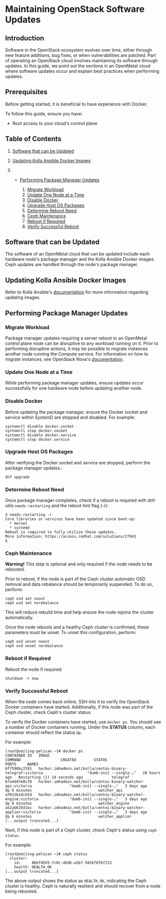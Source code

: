 # Maintaining OpenStack Software Updates

## Introduction

Software in the OpenStack ecosystem evolves over time, either through
new feature additions, bug fixes, or when vulnerabilities are patched.
Part of operating an OpenStack cloud involves maintaining its software
through updates. In this guide, we point out the sections in an
OpenMetal cloud where software updates occur and explain best practices
when performing updates.

## Prerequisites

Before getting started, it is beneficial to have experience with Docker.

To follow this guide, ensure you have:

- Root access to your cloud's control plane

## Table of Contents

1. [Software that can be
    Updated](maintenance#software-that-can-be-updated)

2. [Updating Kolla Ansible Docker
    Images](maintenance#updating-kolla-ansible-docker-images)

3. - [Performing Package Manager
        Updates](maintenance#performing-package-manager-updates)

        1. [Migrate
            Workload](maintenance#migrate-workload)
        2. [Update One Node at a
            Time](maintenance#update-one-node-at-a-time)
        3. [Disable
            Docker](maintenance#disable-docker)
        4. [Upgrade Host OS
            Packages](maintenance#upgrade-host-os-packages)
        5. [Determine Reboot
            Need](maintenance#determine-reboot-need)
        6. [Ceph
            Maintenance](maintenance#ceph-maintenance)
        7. [Reboot if
            Required](maintenance#reboot-if-required)
        8. [Verify Successful
            Reboot](maintenance#verify-successful-reboot)

## Software that can be Updated

The software of an OpenMetal cloud that can be updated include each
hardware node's package manager and the Kolla Ansible Docker images.
Ceph updates are handled through the node's package manager.

## Updating Kolla Ansible Docker Images

Refer to Kolla Ansible's
[documentation](https://docs.openstack.org/kolla-ansible/latest/user/operating-kolla.html#upgrade-procedure)
for more information regarding updating images.

## Performing Package Manager Updates

### Migrate Workload

Package manager updates requiring a server reboot to an OpenMetal
control plane node can be disruptive to any workload running on it.
Prior to performing disruptive actions, it may be possible to migrate
instances another node running the Compute service. For information on
how to migrate instances, see OpenStack Nova's
[documentation](https://docs.openstack.org/nova/latest/admin/live-migration-usage.html).

### Update One Node at a Time

While performing package manager updates, ensure updates occur
successfully for one hardware node before updating another node.

### Disable Docker

Before updating the package manager, ensure the Docker socket and
service within SystemD are stopped and disabled. For example:

    systemctl disable docker.socket
    systemctl stop docker.socket
    systemctl disable docker.service
    systemctl stop docker.service

### Upgrade Host OS Packages

After verifying the Docker socket and service are stopped, perform the
package manager updates.:

    dnf upgrade

### Determine Reboot Need

Once package manager completes, check if a reboot is required with
dnf-utils `needs-restarting` and the reboot hint flag (-r):

    $ needs-restarting -r
    Core libraries or services have been updated since boot-up:
      * kernel
      * systemd
    Reboot is required to fully utilize these updates.
    More information: https://access.redhat.com/solutions/27943
    $

### Ceph Maintenance

**Warning\!** This step is optional and only required if the node needs
to be rebooted.

Prior to reboot, if the node is part of the Ceph cluster automatic OSD
removal and data rebalance should be temporarily suspended. To do so,
perform:

    ceph osd set noout
    ceph osd set norebalance

This will reduce rebuild time and help ensure the node rejoins the
cluster automatically.

Once the node reboots and a healthy Ceph cluster is confirmed, these
parameters must be unset. To unset this configuration, perform:

    ceph osd unset noout
    ceph osd unset norebalance

### Reboot if Required

Reboot the node if required:

    shutdown -r now

### Verify Successful Reboot

When the node comes back online, SSH into it to verify the OpenStack
Docker containers have started. Additionally, if this node was part of
the Ceph cluster, check Ceph's cluster status.

To verify the Docker containers have started, use `docker ps`. You
should see a number of Docker containers running. Under the **STATUS**
column, each container should reflect the status `Up`.

For example:

    [root@smiling-pelican ~]# docker ps
    CONTAINER ID   IMAGE                                                                        COMMAND                  CREATED        STATUS                          PORTS     NAMES
    6f7590bc2191   harbor.imhadmin.net/kolla/centos-binary-telegraf:victoria                    "dumb-init --single-…"   20 hours ago   Restarting (1) 14 seconds ago             telegraf
    67a4d47e8c78   harbor.imhadmin.net/kolla/centos-binary-watcher-api:victoria                 "dumb-init --single-…"   3 days ago     Up 6 minutes                              watcher_api
    af815b1dcb5d   harbor.imhadmin.net/kolla/centos-binary-watcher-engine:victoria              "dumb-init --single-…"   3 days ago     Up 6 minutes                              watcher_engine
    a52ab61933ac   harbor.imhadmin.net/kolla/centos-binary-watcher-applier:victoria             "dumb-init --single-…"   3 days ago     Up 6 minutes                              watcher_applier
    [...output truncated...]

Next, if this node is part of a Ceph cluster, check Ceph's status using
`ceph status`.

For example:

    [root@smiling-pelican ~]# ceph status
      cluster:
        id:     06bf4555-7c0c-4b96-a3b7-502bf8f6f213
        health: HEALTH_OK
    [...output truncated...]

The above output shows the status as `HEALTH_OK`, indicating the Ceph
cluster is healthy. Ceph is naturally resilient and should recover from
a node being rebooted.
